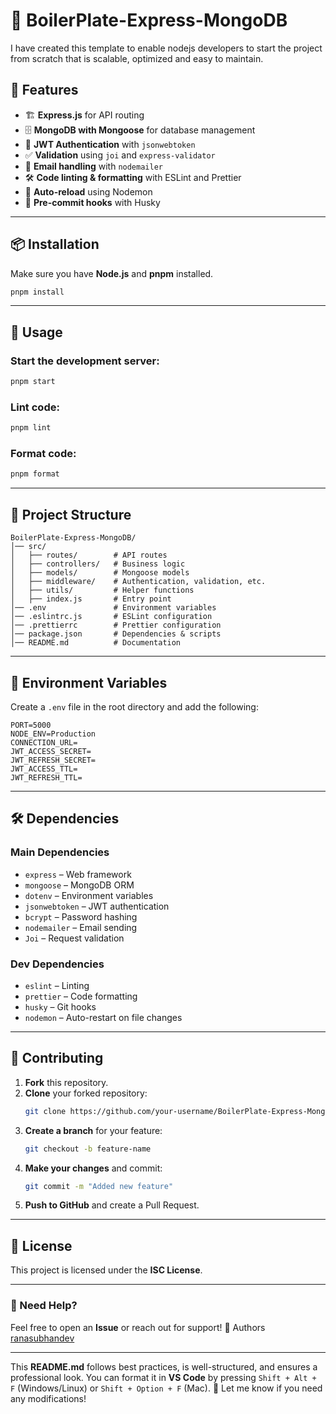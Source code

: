 # 🚀 BoilerPlate-Express-MongoDB

I have created this template to enable nodejs developers to start the project from scratch that is scalable, optimized and easy to maintain.

## 📌 Features

- 🏗 **Express.js** for API routing
- 🗄 **MongoDB with Mongoose** for database management
- 🔐 **JWT Authentication** with `jsonwebtoken`
- ✅ **Validation** using `joi` and `express-validator`
- 📩 **Email handling** with `nodemailer`
- 🛠 **Code linting & formatting** with ESLint and Prettier
- 🔄 **Auto-reload** using Nodemon
- 🔧 **Pre-commit hooks** with Husky

---

## 📦 Installation

Make sure you have **Node.js** and **pnpm** installed.

```sh
pnpm install
```

---

## 🚀 Usage

### Start the development server:

```sh
pnpm start
```

### Lint code:

```sh
pnpm lint
```

### Format code:

```sh
pnpm format
```

---

## 📂 Project Structure

```
BoilerPlate-Express-MongoDB/
│── src/
│   ├── routes/        # API routes
│   ├── controllers/   # Business logic
│   ├── models/        # Mongoose models
│   ├── middleware/    # Authentication, validation, etc.
│   ├── utils/         # Helper functions
│   ├── index.js       # Entry point
│── .env               # Environment variables
│── .eslintrc.js       # ESLint configuration
│── .prettierrc        # Prettier configuration
│── package.json       # Dependencies & scripts
│── README.md          # Documentation
```

---

## 🔑 Environment Variables

Create a `.env` file in the root directory and add the following:

```env
PORT=5000
NODE_ENV=Production
CONNECTION_URL=
JWT_ACCESS_SECRET=
JWT_REFRESH_SECRET=
JWT_ACCESS_TTL=
JWT_REFRESH_TTL=
```

---

## 🛠 Dependencies

### **Main Dependencies**

- `express` – Web framework
- `mongoose` – MongoDB ORM
- `dotenv` – Environment variables
- `jsonwebtoken` – JWT authentication
- `bcrypt` – Password hashing
- `nodemailer` – Email sending
- `Joi` – Request validation

### **Dev Dependencies**

- `eslint` – Linting
- `prettier` – Code formatting
- `husky` – Git hooks
- `nodemon` – Auto-restart on file changes

---

## 🤝 Contributing

1. **Fork** this repository.
2. **Clone** your forked repository:
   ```sh
   git clone https://github.com/your-username/BoilerPlate-Express-MongoDB.git
   ```
3. **Create a branch** for your feature:
   ```sh
   git checkout -b feature-name
   ```
4. **Make your changes** and commit:
   ```sh
   git commit -m "Added new feature"
   ```
5. **Push to GitHub** and create a Pull Request.

---

## 📜 License

This project is licensed under the **ISC License**.

---

### 📧 Need Help?

Feel free to open an **Issue** or reach out for support! 🚀
Authors
 [ranasubhandev](https://github.com/Subhankhalid1/)

---

This **README.md** follows best practices, is well-structured, and ensures a professional look. You can format it in **VS Code** by pressing `Shift + Alt + F` (Windows/Linux) or `Shift + Option + F` (Mac). 🚀 Let me know if you need any modifications!

